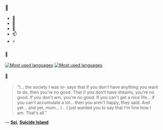 ### 👋

- 🔭
- 🌱
- 💬
- 📫
- ⚡

#### 🧏

[![Most used languages](https://github-readme-stats-aynah.vercel.app/api/top-langs/?username=aynh&theme=solarized-dark&langs_count=6&layout=compact&hide_title=true)](https://github.com/anuraghazra/github-readme-stats#gh-dark-mode-only)
[![Most used languages](https://github-readme-stats-aynah.vercel.app/api/top-langs/?username=aynh&theme=solarized-light&langs_count=6&layout=compact&hide_title=true)](https://github.com/anuraghazra/github-readme-stats#gh-light-mode-only)

#### 💬

> "I... the society I was in- says that if you don't have anything you want to do, then you're no good. That if you don't have dreams, you're no good. If you don't win, you're no good. If you can't get a nice life... if you can't accumulate a lot... then you aren't happy, they said. And yet... and yet, mom... I... I just wanted you to say that I'm fine how I am. That's all."

&mdash; [**Sei**](https://myanimelist.net/character.php?q=Sei&cat=character), [**Suicide Island**](https://myanimelist.net/search/all?q=Suicide%20Island&cat=all)
